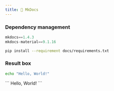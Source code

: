 ```yaml
---
title: 📖 MkDocs
---
```


### Dependency management

```python title="docs/requirements.txt"
mkdocs==1.4.3
mkdocs-material==9.1.16
```

```bash
pip install --requirement docs/requirements.txt
```

### Result box

```bash title="Say hello!"
echo "Hello, World!"
```
<div class="result" markdown>
```
Hello, World!
```
</div>
